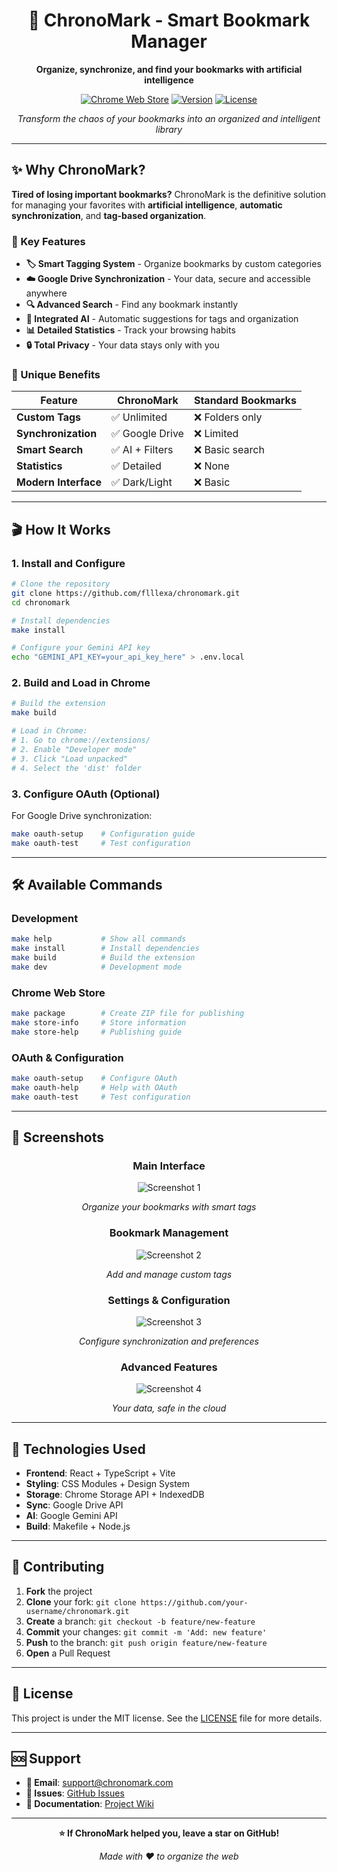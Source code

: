 <div align="center">

# 🔖 ChronoMark - Smart Bookmark Manager

**Organize, synchronize, and find your bookmarks with artificial intelligence**

[![Chrome Web Store](https://img.shields.io/badge/Chrome%20Web%20Store-Available-brightgreen?style=for-the-badge&logo=googlechrome)](https://chrome.google.com/webstore)
[![Version](https://img.shields.io/badge/Version-1.0.0-blue?style=for-the-badge)](https://github.com/flllexa/chronomark)
[![License](https://img.shields.io/badge/License-MIT-yellow?style=for-the-badge)](LICENSE)

*Transform the chaos of your bookmarks into an organized and intelligent library*

</div>

---

## ✨ Why ChronoMark?

**Tired of losing important bookmarks?** ChronoMark is the definitive solution for managing your favorites with **artificial intelligence**, **automatic synchronization**, and **tag-based organization**.

### 🎯 Key Features

- **🏷️ Smart Tagging System** - Organize bookmarks by custom categories
- **☁️ Google Drive Synchronization** - Your data, secure and accessible anywhere
- **🔍 Advanced Search** - Find any bookmark instantly
- **🤖 Integrated AI** - Automatic suggestions for tags and organization
- **📊 Detailed Statistics** - Track your browsing habits
- **🔒 Total Privacy** - Your data stays only with you

### 🚀 Unique Benefits

| Feature | ChronoMark | Standard Bookmarks |
|---|---|---|
| **Custom Tags** | ✅ Unlimited | ❌ Folders only |
| **Synchronization** | ✅ Google Drive | ❌ Limited |
| **Smart Search** | ✅ AI + Filters | ❌ Basic search |
| **Statistics** | ✅ Detailed | ❌ None |
| **Modern Interface** | ✅ Dark/Light | ❌ Basic |

---

## 🎬 How It Works

### 1. **Install and Configure**
```bash
# Clone the repository
git clone https://github.com/flllexa/chronomark.git
cd chronomark

# Install dependencies
make install

# Configure your Gemini API key
echo "GEMINI_API_KEY=your_api_key_here" > .env.local
```

### 2. **Build and Load in Chrome**
```bash
# Build the extension
make build

# Load in Chrome:
# 1. Go to chrome://extensions/
# 2. Enable "Developer mode"
# 3. Click "Load unpacked"
# 4. Select the 'dist' folder
```

### 3. **Configure OAuth (Optional)**
For Google Drive synchronization:
```bash
make oauth-setup    # Configuration guide
make oauth-test     # Test configuration
```

---

## 🛠️ Available Commands

### **Development**
```bash
make help           # Show all commands
make install        # Install dependencies
make build          # Build the extension
make dev            # Development mode
```

### **Chrome Web Store**
```bash
make package        # Create ZIP file for publishing
make store-info     # Store information
make store-help     # Publishing guide
```

### **OAuth & Configuration**
```bash
make oauth-setup    # Configure OAuth
make oauth-help     # Help with OAuth
make oauth-test     # Test configuration
```

---

## 📱 Screenshots

<div align="center">

### Main Interface
![Screenshot 1](store-assets/screenshot1.png)

*Organize your bookmarks with smart tags*

### Bookmark Management
![Screenshot 2](store-assets/screenshot2.png)

*Add and manage custom tags*

### Settings & Configuration
![Screenshot 3](store-assets/screenshot3.png)

*Configure synchronization and preferences*

### Advanced Features
![Screenshot 4](store-assets/screenshot4.png)

*Your data, safe in the cloud*

</div>

---

## 🔧 Technologies Used

- **Frontend**: React + TypeScript + Vite
- **Styling**: CSS Modules + Design System
- **Storage**: Chrome Storage API + IndexedDB
- **Sync**: Google Drive API
- **AI**: Google Gemini API
- **Build**: Makefile + Node.js

---

## 🤝 Contributing

1. **Fork** the project
2. **Clone** your fork: `git clone https://github.com/your-username/chronomark.git`
3. **Create** a branch: `git checkout -b feature/new-feature`
4. **Commit** your changes: `git commit -m 'Add: new feature'`
5. **Push** to the branch: `git push origin feature/new-feature`
6. **Open** a Pull Request

---

## 📄 License

This project is under the MIT license. See the [LICENSE](LICENSE) file for more details.

---

## 🆘 Support

- **📧 Email**: [support@chronomark.com](mailto:support@chronomark.com)
- **🐛 Issues**: [GitHub Issues](https://github.com/flllexa/chronomark/issues)
- **📖 Documentation**: [Project Wiki](https://github.com/flllexa/chronomark/wiki)

---

<div align="center">

**⭐ If ChronoMark helped you, leave a star on GitHub!**

*Made with ❤️ to organize the web*

</div>